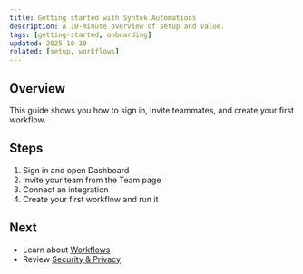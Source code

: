 ```yaml
---
title: Getting started with Syntek Automations
description: A 10-minute overview of setup and value.
tags: [getting-started, onboarding]
updated: 2025-10-30
related: [setup, workflows]
---
```


## Overview

This guide shows you how to sign in, invite teammates, and create your first workflow.

## Steps

1. Sign in and open Dashboard
2. Invite your team from the Team page
3. Connect an integration
4. Create your first workflow and run it

## Next

- Learn about [Workflows](/user-manual/workflows)
- Review [Security & Privacy](/user-manual/security-and-privacy)
